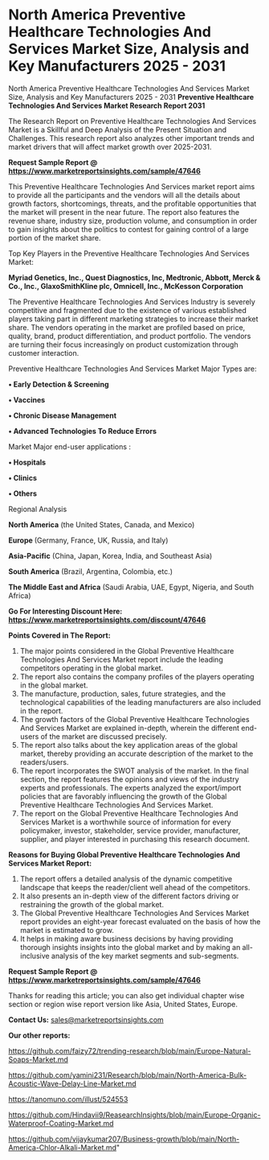# North America Preventive Healthcare Technologies And Services Market Size, Analysis and Key Manufacturers 2025 - 2031
North America Preventive Healthcare Technologies And Services Market Size, Analysis and Key Manufacturers 2025 - 2031
<strong>Preventive Healthcare Technologies And Services Market Research Report 2031</strong>

The Research Report on Preventive Healthcare Technologies And Services Market is a Skillful and Deep Analysis of the Present Situation and Challenges. This research report also analyzes other important trends and market drivers that will affect market growth over 2025-2031.

<strong>Request Sample Report @ <a href=https://www.marketreportsinsights.com/sample/47646>https://www.marketreportsinsights.com/sample/47646</a></strong>

This Preventive Healthcare Technologies And Services market report aims to provide all the participants and the vendors will all the details about growth factors, shortcomings, threats, and the profitable opportunities that the market will present in the near future. The report also features the revenue share, industry size, production volume, and consumption in order to gain insights about the politics to contest for gaining control of a large portion of the market share.

Top Key Players in the Preventive Healthcare Technologies And Services Market:

<strong>Myriad Genetics, Inc., Quest Diagnostics, Inc, Medtronic, Abbott, Merck & Co., Inc., GlaxoSmithKline plc, Omnicell, Inc., McKesson Corporation</strong>

The Preventive Healthcare Technologies And Services Industry is severely competitive and fragmented due to the existence of various established players taking part in different marketing strategies to increase their market share. The vendors operating in the market are profiled based on price, quality, brand, product differentiation, and product portfolio. The vendors are turning their focus increasingly on product customization through customer interaction.

Preventive Healthcare Technologies And Services Market Major Types are:

<strong>•  Early Detection & Screening

•  Vaccines

•  Chronic Disease Management

•  Advanced Technologies To Reduce Errors</strong>

Market Major end-user applications :

<strong>•  Hospitals

•  Clinics

•  Others</strong>

Regional Analysis

</u><strong><b>North America</b></strong> (the United States, Canada, and Mexico)

<strong><b>Europe </b></strong>(Germany, France, UK, Russia, and Italy)

<strong><b>Asia-Pacific</b></strong> (China, Japan, Korea, India, and Southeast Asia)

<strong><b>South America</b></strong> (Brazil, Argentina, Colombia, etc.)

<strong><b>The Middle East and Africa</b></strong> (Saudi Arabia, UAE, Egypt, Nigeria, and South Africa)

<strong>Go For Interesting Discount Here: <a href=https://www.marketreportsinsights.com/discount/47646>https://www.marketreportsinsights.com/discount/47646</a></strong>

<strong>Points Covered in The Report:</strong>
<ol>
  <li>The major points considered in the Global Preventive Healthcare Technologies And Services Market report include the leading competitors operating in the global market.</li>
  <li>The report also contains the company profiles of the players operating in the global market.</li>
  <li>The manufacture, production, sales, future strategies, and the technological capabilities of the leading manufacturers are also included in the report.</li>
  <li>The growth factors of the Global Preventive Healthcare Technologies And Services Market are explained in-depth, wherein the different end-users of the market are discussed precisely.</li>
  <li>The report also talks about the key application areas of the global market, thereby providing an accurate description of the market to the readers/users.</li>
  <li>The report incorporates the SWOT analysis of the market. In the final section, the report features the opinions and views of the industry experts and professionals. The experts analyzed the export/import policies that are favorably influencing the growth of the Global Preventive Healthcare Technologies And Services Market.</li>
  <li>The report on the Global Preventive Healthcare Technologies And Services Market is a worthwhile source of information for every policymaker, investor, stakeholder, service provider, manufacturer, supplier, and player interested in purchasing this research document.</li>
</ol>
<strong>Reasons for Buying Global Preventive Healthcare Technologies And Services Market Report:</strong>

<ol>
  <li>The report offers a detailed analysis of the dynamic competitive landscape that keeps the reader/client well ahead of the competitors.</li>
  <li>It also presents an in-depth view of the different factors driving or restraining the growth of the global market.</li>
  <li>The Global Preventive Healthcare Technologies And Services Market report provides an eight-year forecast evaluated on the basis of how the market is estimated to grow.</li>
  <li>It helps in making aware business decisions by having providing thorough insights insights into the global market and by making an all-inclusive analysis of the key market segments and sub-segments.</li>
</ol>
<strong>Request Sample Report @ <a href=https://www.marketreportsinsights.com/sample/47646>https://www.marketreportsinsights.com/sample/47646</a></strong>


Thanks for reading this article; you can also get individual chapter wise section or region wise report version like Asia, United States, Europe.

<strong>Contact Us:</strong>
sales@marketreportsinsights.com

<strong>Our other reports:</strong>

<a href=https://github.com/faizy72/trending-research/blob/main/Europe-Natural-Soaps-Market.md>https://github.com/faizy72/trending-research/blob/main/Europe-Natural-Soaps-Market.md</a>

<a href=https://github.com/yamini231/Research/blob/main/North-America-Bulk-Acoustic-Wave-Delay-Line-Market.md>https://github.com/yamini231/Research/blob/main/North-America-Bulk-Acoustic-Wave-Delay-Line-Market.md</a>

<a href=https://tanomuno.com/illust/524553>https://tanomuno.com/illust/524553</a>

<a href=https://github.com/Hindavii9/ReasearchInsights/blob/main/Europe-Organic-Waterproof-Coating-Market.md>https://github.com/Hindavii9/ReasearchInsights/blob/main/Europe-Organic-Waterproof-Coating-Market.md</a>

<a href=https://github.com/vijaykumar207/Business-growth/blob/main/North-America-Chlor-Alkali-Market.md>https://github.com/vijaykumar207/Business-growth/blob/main/North-America-Chlor-Alkali-Market.md</a>"
